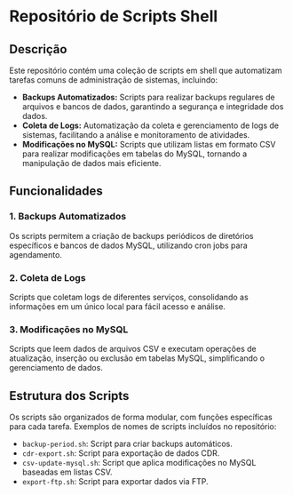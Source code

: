 # Repositório de Scripts Shell

## Descrição
Este repositório contém uma coleção de scripts em shell que automatizam tarefas comuns de administração de sistemas, incluindo:

- **Backups Automatizados:** Scripts para realizar backups regulares de arquivos e bancos de dados, garantindo a segurança e integridade dos dados.
- **Coleta de Logs:** Automatização da coleta e gerenciamento de logs de sistemas, facilitando a análise e monitoramento de atividades.
- **Modificações no MySQL:** Scripts que utilizam listas em formato CSV para realizar modificações em tabelas do MySQL, tornando a manipulação de dados mais eficiente.

## Funcionalidades

### 1. Backups Automatizados
Os scripts permitem a criação de backups periódicos de diretórios específicos e bancos de dados MySQL, utilizando cron jobs para agendamento.

### 2. Coleta de Logs
Scripts que coletam logs de diferentes serviços, consolidando as informações em um único local para fácil acesso e análise.

### 3. Modificações no MySQL
Scripts que leem dados de arquivos CSV e executam operações de atualização, inserção ou exclusão em tabelas MySQL, simplificando o gerenciamento de dados.

## Estrutura dos Scripts
Os scripts são organizados de forma modular, com funções específicas para cada tarefa. Exemplos de nomes de scripts incluídos no repositório:

- `backup-period.sh`: Script para criar backups automáticos.
- `cdr-export.sh`: Script para exportação de dados CDR.
- `csv-update-mysql.sh`: Script que aplica modificações no MySQL baseadas em listas CSV.
- `export-ftp.sh`: Script para exportar dados via FTP.
